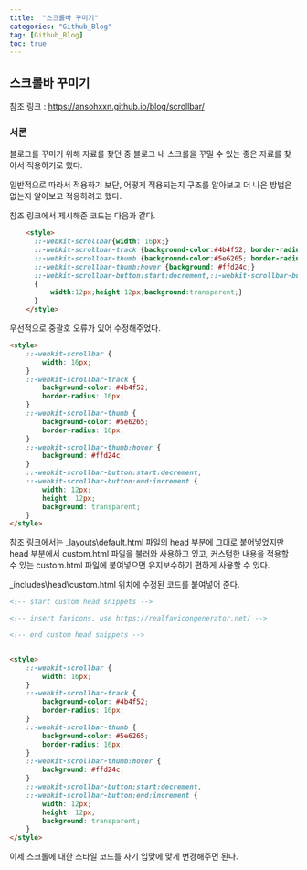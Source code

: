 ```yaml
---
title:  "스크롤바 꾸미기"
categories: "Github_Blog"
tag: [Github_Blog]
toc: true
---
```


## 스크롤바 꾸미기

참조 링크 : https://ansohxxn.github.io/blog/scrollbar/

### 서론
블로그를 꾸미기 위해 자료를 찾던 중 블로그 내 스크롤을 꾸밀 수 있는 좋은 자료를 찾아서 적용하기로 했다.

일반적으로 따라서 적용하기 보단, 어떻게 적용되는지 구조를 알아보고 더 나은 방법은 없는지 알아보고 적용하려고 했다.

참조 링크에서 제시해준 코드는 다음과 같다.
```html
    <style> 
      ::-webkit-scrollbar{width: 16px;}
      ::-webkit-scrollbar-track {background-color:#4b4f52; border-radius: 16px;}
      ::-webkit-scrollbar-thumb {background-color:#5e6265; border-radius: 16px;}
      ::-webkit-scrollbar-thumb:hover {background: #ffd24c;}
      ::-webkit-scrollbar-button:start:decrement,::-webkit-scrollbar-button:end:increment 
      {
          width:12px;height:12px;background:transparent;}
      } 
    </style>
```

우선적으로 중괄호 오류가 있어 수정해주었다.
```html
<style> 
    ::-webkit-scrollbar {
        width: 16px;
    }
    ::-webkit-scrollbar-track {
        background-color: #4b4f52;
        border-radius: 16px;
    }
    ::-webkit-scrollbar-thumb {
        background-color: #5e6265;
        border-radius: 16px;
    }
    ::-webkit-scrollbar-thumb:hover {
        background: #ffd24c;
    }
    ::-webkit-scrollbar-button:start:decrement,
    ::-webkit-scrollbar-button:end:increment {
        width: 12px;
        height: 12px;
        background: transparent;
    }
</style>
```

참조 링크에서는 \_layouts\default.html 파일의 head 부분에 그대로 붙어넣었지만 head 부분에서 custom.html 파일을 불러와 사용하고 있고, 커스텀한 내용을 적용할 수 있는 custom.html 파일에 붙여넣으면 유지보수하기 편하게 사용할 수 있다.

\_includes\head\custom.html 위치에 수정된 코드를 붙여넣어 준다.


```html
<!-- start custom head snippets -->

<!-- insert favicons. use https://realfavicongenerator.net/ -->

<!-- end custom head snippets -->


<style> 
    ::-webkit-scrollbar {
        width: 16px;
    }
    ::-webkit-scrollbar-track {
        background-color: #4b4f52;
        border-radius: 16px;
    }
    ::-webkit-scrollbar-thumb {
        background-color: #5e6265;
        border-radius: 16px;
    }
    ::-webkit-scrollbar-thumb:hover {
        background: #ffd24c;
    }
    ::-webkit-scrollbar-button:start:decrement,
    ::-webkit-scrollbar-button:end:increment {
        width: 12px;
        height: 12px;
        background: transparent;
    }
</style>
```

이제 스크롤에 대한 스타일 코드를 자기 입맞에 맞게 변경해주면 된다.
